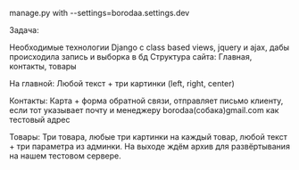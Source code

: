 manage.py with --settings=borodaa.settings.dev


Задача:

Необходимые технологии Django с class based views, jquery и ajax, дабы происходила запись и выборка в бд Структура сайта: Главная, контакты, товары
 
На главной: Любой текст + три картинки (left, right, center)
 
Контакты: Карта + форма обратной связи, отправляет письмо клиенту, если тот указывает почту и менеджеру borodaa(собака)gmail.com как тестовый адрес
 
Товары: Три товара, любые три картинки на каждый товар, любой текст + три параметра из админки. На выходе ждём архив для развёртывания на нашем тестовом сервере.
